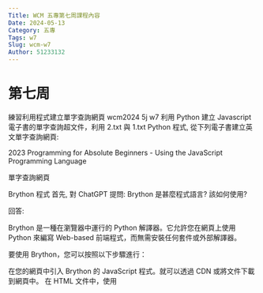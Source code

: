 ```yaml
---
Title: WCM 五專第七周課程內容
Date: 2024-05-13 
Category: 五專
Tags: w7
Slug: wcm-w7
Author: 51233132
---
```




# 第七周


<!-- PELICAN_END_SUMMARY -->

練習利用程式建立單字查詢網頁
wcm2024 5j w7 利用 Python 建立 Javascript 電子書的單字查詢超文件，利用 2.txt 與 1.txt Python 程式, 從下列電子書建立英文單字查詢網頁:

2023 Programming for Absolute Beginners - Using the JavaScript Programming Language

單字查詢網頁

Brython 程式
首先, 對 ChatGPT 提問: Brython 是甚麼程式語言? 該如何使用?

回答:

Brython 是一種在瀏覽器中運行的 Python 解譯器。它允許您在網頁上使用 Python 來編寫 Web-based 前端程式，而無需安裝任何套件或外部解譯器。

要使用 Brython，您可以按照以下步驟進行：

在您的網頁中引入 Brython 的 JavaScript 程式。就可以透過 CDN 或將文件下載到網頁中。
在 HTML 文件中，使用 <script type="text/python"> 標籤來編寫 Python 程式碼。
當網頁加載時，Brython 會自動解譯並執行這些 Python 程式碼，並將結果呈現在網頁上。
如此就可以在瀏覽器中使用 Python 編寫動態網頁，而無需使用 JavaScript。這對於喜歡 Python 語法的開發者來說是一個很好的選擇。

再問: 可以舉一個簡單 Brython 程式範例, 從 1 累加到 10, 然後在網頁中以 html 列出運算結果